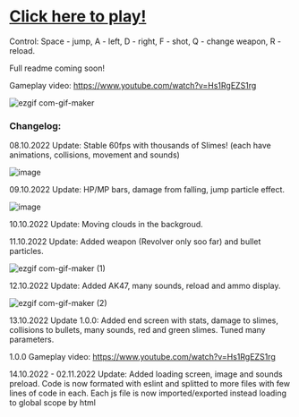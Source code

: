 # [Click here to play!](https://lesniakm.github.io/JsFormer/)

Control: Space - jump, A - left, D - right, F - shot, Q - change weapon, R - reload.

Full readme coming soon!

Gameplay video: https://www.youtube.com/watch?v=Hs1RgEZS1rg

![ezgif com-gif-maker](https://user-images.githubusercontent.com/53059208/194167139-bc35961e-9460-49f1-833b-0b3b48299e45.gif)


### Changelog:

08.10.2022 Update: Stable 60fps with thousands of Slimes! (each have animations, collisions, movement and sounds)

![image](https://user-images.githubusercontent.com/53059208/194673599-0567a081-40f6-4eab-a2dd-712a2e25c962.png)

09.10.2022 Update: HP/MP bars, damage from falling, jump particle effect.

![image](https://user-images.githubusercontent.com/53059208/194771072-37823ed5-c022-405b-bf93-9bf44d3585f1.png)

10.10.2022 Update: Moving clouds in the backgroud.

11.10.2022 Update: Added weapon (Revolver only soo far) and bullet particles. 

![ezgif com-gif-maker (1)](https://user-images.githubusercontent.com/53059208/195166200-439e0fd3-a48b-4c73-9fd0-fcce0ffdb6ed.gif)

12.10.2022 Update: Added AK47, many sounds, reload and ammo display.

![ezgif com-gif-maker (2)](https://user-images.githubusercontent.com/53059208/195445611-fdbe3b36-3d74-45db-a61f-01413fdb2050.gif)

13.10.2022 Update 1.0.0: Added end screen with stats, damage to slimes, collisions to bullets, many sounds, red and green slimes. Tuned many parameters.

1.0.0 Gameplay video: https://www.youtube.com/watch?v=Hs1RgEZS1rg

14.10.2022 - 02.11.2022 Update: Added loading screen, image and sounds preload. Code is now formated with eslint and splitted to more files with few lines of code in each. Each js file is now imported/exported instead loading to global scope by html <script> tag. Gameplay hasn't change since ver 1.0.0.


Used technologies/packages:

-Node.js - required by Eslint, also provides npm package managemnt.

-http-server - used for local developlment, testing and debugging. Since export/imports are used, there is no way to run game without it from disk on modern browsers.

-Eslint - static code analysis. Used to spot unused variables, bad styling and much more other problems.

-Jest - test framework.

-Babel - mainly used to translate ES6 import/export to CommonJS. Might be also used to run game on older devices/browsers.


Credits:

-Main character sprite [modified]: https://game-endeavor.itch.io/mystic-woods

-Slime sprite [resized]: https://game-endeavor.itch.io/mystic-woods

-BG music [compressed]: https://not-jam.itch.io/not-jam-music-pack

-Map tiles: https://essssam.itch.io/rocky-roads

-Sound effects: https://simon13666.itch.io/sound-starter-pack

-HP/mana/stamina bar sprite [modified]: https://ppeldo.itch.io/2d-pixel-art-game-spellmagic-fx

-Clouds sprites: https://latenightcoffe.itch.io/2d-pixel-art-semi-realistic-clouds

-Guns sprites: https://munstudios.itch.io/2d-pixel-guns-pack
